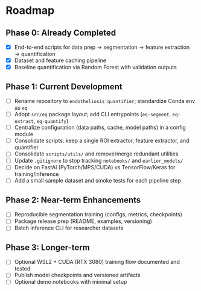# Roadmap

## Phase 0: Already Completed
- [x] End-to-end scripts for data prep → segmentation → feature extraction → quantification
- [x] Dataset and feature caching pipeline
- [x] Baseline quantification via Random Forest with validation outputs

## Phase 1: Current Development
- [ ] Rename repository to `endotheliosis_quantifier`; standardize Conda env as `eq`
- [ ] Adopt `src/eq` package layout; add CLI entrypoints (`eq-segment`, `eq-extract`, `eq-quantify`)
- [ ] Centralize configuration (data paths, cache, model paths) in a config module
- [ ] Consolidate scripts: keep a single ROI extractor, feature extractor, and quantifier
- [ ] Consolidate `scripts/utils/` and remove/merge redundant utilities
- [ ] Update `.gitignore` to stop tracking `notebooks/` and `earlier_models/`
- [ ] Decide on FastAI (PyTorch/MPS/CUDA) vs TensorFlow/Keras for training/inference
- [ ] Add a small sample dataset and smoke tests for each pipeline step

## Phase 2: Near-term Enhancements
- [ ] Reproducible segmentation training (configs, metrics, checkpoints)
- [ ] Package release prep (README, examples, versioning)
- [ ] Batch inference CLI for researcher datasets

## Phase 3: Longer-term
- [ ] Optional WSL2 + CUDA (RTX 3080) training flow documented and tested
- [ ] Publish model checkpoints and versioned artifacts
- [ ] Optional demo notebooks with minimal setup
